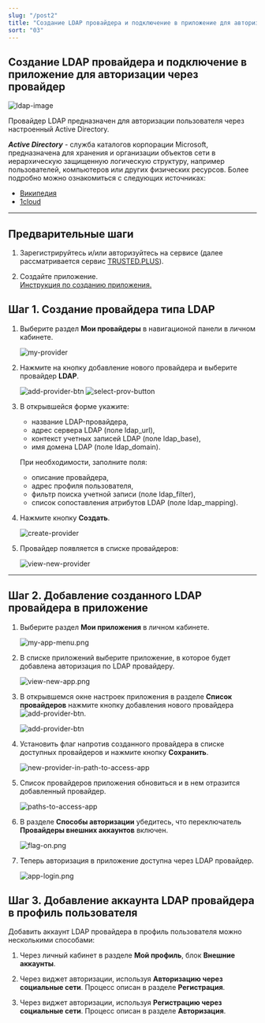```yaml
---
slug: "/post2"
title: "Создание LDAP провайдера и подключение в приложение для авторизации через провайдер"
sort: "03"
---
```


## Создание LDAP провайдера и подключение в приложение для авторизации через провайдер


![ldap-image](./images/ldap-image.png "LDAP")

Провайдер LDAP предназначен для авторизации пользователя через настроенный Active Directory.

***Active Directory*** - служба каталогов корпорации Microsoft, предназначена для хранения и организации объектов сети в иерархическую защищенную логическую структуру, например пользователей, компьютеров или других физических ресурсов. 
Более подробно можно ознакомиться с следующих источниках:
* [Википедия](https://ru.wikipedia.org/wiki/Active_Directory)
* [1cloud](https://1cloud.ru/help/windows/struktura-hranilischa-active-directory)
----

## Предварительные шаги

1. Зарегистрируйтесь и/или авторизуйтесь на сервисе (далее рассматривается сервис [TRUSTED.PLUS](https://id.trusted.plus)).
   
2. Создайте приложение.  
   [Инструкция по созданию приложения.](https://docs.trusted.plus/03-v1.3/8-instructions/create-app)
   
##  Шаг 1. Создание провайдера типа LDAP

1. Выберите раздел **Мои провайдеры** в навигационой панели в личном кабинете.
   
   ![my-provider](./images/my-provider.png "Мои провайдеры")
   
2. Нажмите на кнопку добавление нового провайдера и выберите провайдер **LDAP**.
   
   ![add-provider-btn](./images/add-app-button.png "Кнопка добавления нового провайдера") ![select-prov-button](./images/select-prov-button.png "Список типов провайдеров")

4. В открывшейся форме укажите:
   - название LDAP-провайдера,
   - адрес сервера LDAP (поле ldap_url),
   - контекст учетных записей LDAP (поле ldap_base),
   - имя домена LDAP (поле ldap_domain).

    При необходимости, заполните поля:
    - описание провайдера,
    - адрес профиля пользователя,
    - фильтр поиска учетной записи (поле ldap_filter),
    - список сопоставления атрибутов LDAP (поле ldap_mapping).

5. Нажмите кнопку **Создать**.

    ![create-provider](./images/create-provider.png "LDAP провайдер")
   
5. Провайдер появляется в списке провайдеров:

    ![view-new-provider](./images/view-new-provider.png "Список провайдеров")
----
##  Шаг 2. Добавление созданного LDAP провайдера в приложение
   
1.  Выберите раздел **Мои приложения** в личном кабинете.
   
      ![my-app-menu.png](./images/my-app-menu.png "Мои приложения")

2. В списке приложений выберите приложение, в которое будет добавлена авторизация по LDAP провайдеру.
   
      ![view-new-app.png](./images/view-new-app.png "Список приложений")

3. В открывшемся окне настроек приложения в разделе **Список провайдеров** нажмите кнопку добавления нового провайдера ![add-provider-btn](./images/add-provider-btn-to-app.png "Кнопка добавления провайдера"). 
   
      ![add-provider-btn](./images/list-providers.png "Список подключенных провайдеров") 

4. Установить флаг напротив созданного провайдера в списке доступных провайдеров и нажмите кнопку **Сохранить**.
   
      ![new-provider-in-path-to-access-app](./images/new-provider-in-path-to-access-app.png "Список провайдеров") 

5. Список провайдеров приложения обновиться и в нем отразится добавленный провайдер.

      ![paths-to-access-app](./images/paths-to-access-app.png "Список провайдеров")

6. В разделе **Способы авторизации** убедитесь, что переключатель **Провайдеры внешних аккаунтов** включен.

      ![flag-on.png](./images/flag-on.png "Включения флага авторизации через провайдеров внешних аккаунтов")

7. Теперь авторизация в приложение доступна через LDAP провайдер.
     
      ![app-login.png](./images/app-login.png "Форма авторизации в приложение")

##   Шаг 3. Добавление аккаунта LDAP провайдера в профиль пользователя

Добавить аккаунт LDAP провайдера в профиль пользователя можно несколькими способами:

1. Через личный кабинет в разделе **Мой профиль**, блок **Внешние аккаунты**.
   
2. Через виджет авторизации, используя **Авторизацию  через социальные сети**. Процесс описан в разделе **Регистрация**.
   
3. Через виджет авторизации, используя **Регистрацию через социальные сети**. Процесс описан в разделе **Авторизация**.